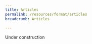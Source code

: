 ```yaml
---
title: Articles
permalink: /resources/format/articles
breadcrumb: Articles

---
```



Under construction